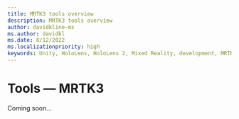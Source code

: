 ```yaml
---
title: MRTK3 tools overview
description: MRTK3 tools overview
author: davidkline-ms
ms.author: davidkl
ms.date: 8/12/2022
ms.localizationpriority: high
keywords: Unity, HoloLens, HoloLens 2, Mixed Reality, development, MRTK3, tools, utilities
---
```


# Tools &#8212; MRTK3

Coming soon...